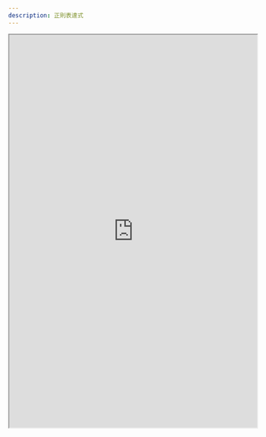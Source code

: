 ```yaml
---
description: 正則表達式
---
```


<iframe src="https://drive.google.com/file/d/1mtf29LxaCcn971tQJwVDvFNgG7JNjHEP/preview" width="100%" height="800"></iframe>